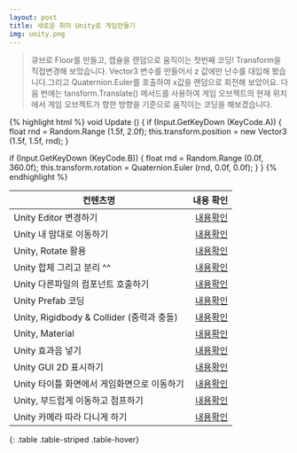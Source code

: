 ```yaml
---
layout: post
title: 새로운 취미 Unity로 게임만들기
img: unity.png
---
```


<blockquote>
큐브로 Floor를 만들고, 캡슐을 랜덤으로 움직이는 첫번째 코딩! Transform을 직접변경해 보았습니다. 
Vector3 변수를 만들어서 z 값에만 난수를 대입해 봤습니다.그리고 Quaternion.Euler를 호출하여 x값을 랜덤으로 회전해 보았어요.
다음 번에는 tansform.Translate() 메서드를 사용하여 게임 오브젝트의 현재 위치에서 게임 오브젝트가 향한 방향을 기준으로 움직이는 코딩을 해보겠습니다.
</blockquote>

{% highlight html %}
void Update () 
{
  if (Input.GetKeyDown (KeyCode.A)) 
  {
    float rnd = Random.Range (1.5f, 2.0f);
    this.transform.position = new Vector3 (1.5f, 1.5f, rnd);
  }

  if (Input.GetKeyDown (KeyCode.B)) 
  {
    float rnd = Random.Range (0.0f, 360.0f);
    this.transform.rotation = Quaternion.Euler (rnd, 0.0f, 0.0f);
  }
}
{% endhighlight %}

|  컨텐츠명   |    내용 확인 |
|----------|-------------:|
| Unity Editor 변경하기 | <a href="http://sjmw1030.blog.me/220735857880"> 내용확인 </a> |
| Unity 내 맘대로 이동하기 | <a href="http://sjmw1030.blog.me/220735990501"> 내용확인 </a> |
| Unity, Rotate 활용 | <a href="http://sjmw1030.blog.me/220736194029"> 내용확인 </a> |
| Unity 합체 그리고 분리 ^^ | <a href="https://sjmw1030.blog.me/220736217604"> 내용확인 </a> |
| Unity 다른파일의 컴포넌트 호출하기 | <a href="https://sjmw1030.blog.me/220738151104"> 내용확인 </a> |
| Unity Prefab 코딩| <a href="http://sjmw1030.blog.me/220738345015"> 내용확인 </a> |
| Unity, Rigidbody & Collider (중력과 충돌) | <a href="http://sjmw1030.blog.me/220738356026"> 내용확인 </a> |
| Unity, Material | <a href="http://sjmw1030.blog.me/220738359918"> 내용확인 </a> |
| Unity 효과음 넣기 | <a href="https://sjmw1030.blog.me/220742117043"> 내용확인 </a> |
| Unity GUI 2D 표시하기 | <a href="https://sjmw1030.blog.me/220743062203"> 내용확인 </a> |
| Unity 타이틀 화면에서 게임화면으로 이동하기 | <a href="https://sjmw1030.blog.me/220743960775"> 내용확인 </a> |
| Unity, 부드럽게 이동하고 점프하기 | <a href="https://sjmw1030.blog.me/220745050543"> 내용확인 </a> |
| Unity 카메라 따라 다니게 하기 | <a href="https://sjmw1030.blog.me/220748038536"> 내용확인 </a> |
{: .table .table-striped .table-hover}
